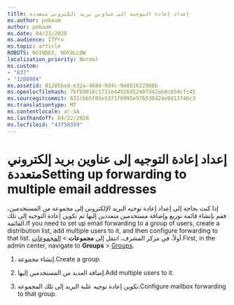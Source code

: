 ```yaml
---
title: إعداد إعادة التوجيه إلى عناوين بريد إلكتروني متعددة
ms.author: pebaum
author: pebaum
ms.date: 04/21/2020
ms.audience: ITPro
ms.topic: article
ROBOTS: NOINDEX, NOFOLLOW
localization_priority: Normal
ms.custom:
- "837"
- "1200004"
ms.assetid: 81205bed-e32a-468d-9d4c-9e881622908b
ms.openlocfilehash: 76fb9018c1711e44926d52407d42ab8c654cfc45
ms.sourcegitcommit: 631cbb5f03e5371f0995e976536d24e9d13746c3
ms.translationtype: MT
ms.contentlocale: ar-SA
ms.lasthandoff: 04/22/2020
ms.locfileid: "43758359"
---
```

# <a name="setting-up-forwarding-to-multiple-email-addresses"></a><span data-ttu-id="af7e2-102">إعداد إعادة التوجيه إلى عناوين بريد إلكتروني متعددة</span><span class="sxs-lookup"><span data-stu-id="af7e2-102">Setting up forwarding to multiple email addresses</span></span>

<span data-ttu-id="af7e2-103">إذا كنت بحاجة إلى إعداد إعادة توجيه البريد الإلكتروني إلى مجموعة من المستخدمين، فقم بإنشاء قائمة توزيع وإضافة مستخدمين متعددين إليها ثم تكوين إعادة التوجيه إلى تلك القائمة.</span><span class="sxs-lookup"><span data-stu-id="af7e2-103">If you need to set up email forwarding to a group of users, create a distribution list, add multiple users to it, and then configure forwarding to that list.</span></span> <span data-ttu-id="af7e2-104">أولاً، في مركز المشرف، انتقل إلى **مجموعات** > [المجموعات](https://portal.office.com/adminportal/home#/groups).</span><span class="sxs-lookup"><span data-stu-id="af7e2-104">First, in the admin center, navigate to **Groups** > [Groups](https://portal.office.com/adminportal/home#/groups).</span></span>
  
1. <span data-ttu-id="af7e2-105">إنشاء مجموعة.</span><span class="sxs-lookup"><span data-stu-id="af7e2-105">Create a group.</span></span>

2. <span data-ttu-id="af7e2-106">إضافة العديد من المستخدمين إليها.</span><span class="sxs-lookup"><span data-stu-id="af7e2-106">Add multiple users to it.</span></span>

3. <span data-ttu-id="af7e2-107">تكوين إعادة توجيه علبة البريد إلى تلك المجموعة.</span><span class="sxs-lookup"><span data-stu-id="af7e2-107">Configure mailbox forwarding to that group.</span></span>
